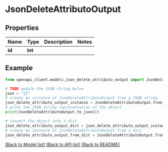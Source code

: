# JsonDeleteAttributoOutput


## Properties

Name | Type | Description | Notes
------------ | ------------- | ------------- | -------------
**id** | **int** |  | 

## Example

```python
from openapi_client.models.json_delete_attributo_output import JsonDeleteAttributoOutput

# TODO update the JSON string below
json = "{}"
# create an instance of JsonDeleteAttributoOutput from a JSON string
json_delete_attributo_output_instance = JsonDeleteAttributoOutput.from_json(json)
# print the JSON string representation of the object
print(JsonDeleteAttributoOutput.to_json())

# convert the object into a dict
json_delete_attributo_output_dict = json_delete_attributo_output_instance.to_dict()
# create an instance of JsonDeleteAttributoOutput from a dict
json_delete_attributo_output_from_dict = JsonDeleteAttributoOutput.from_dict(json_delete_attributo_output_dict)
```
[[Back to Model list]](../README.md#documentation-for-models) [[Back to API list]](../README.md#documentation-for-api-endpoints) [[Back to README]](../README.md)


